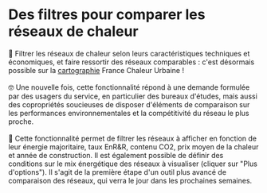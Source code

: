 # Des filtres pour comparer les réseaux de chaleur

🔎 Filtrer les réseaux de chaleur selon leurs caractéristiques techniques et économiques, et faire ressortir des réseaux comparables : c'est désormais possible sur la [cartographie](https://france-chaleur-urbaine.beta.gouv.fr/carte) France Chaleur Urbaine !\
\
🤓 Une nouvelle fois, cette fonctionnalité répond à une demande formulée par des usagers du service, en particulier des bureaux d'études, mais aussi des copropriétés soucieuses de disposer d'éléments de comparaison sur les performances environnementales et la compétitivité du réseau le plus proche.\
\
🔧 Cette fonctionnalité permet de filtrer les réseaux à afficher en fonction de leur énergie majoritaire, taux EnR\&R, contenu CO2, prix moyen de la chaleur et année de construction. Il est également possible de définir des conditions sur le mix énergétique des réseaux à visualiser (cliquer sur "Plus d'options"). Il s'agit de la première étape d'un outil plus avancé de comparaison des réseaux, qui verra le jour dans les prochaines semaines.
